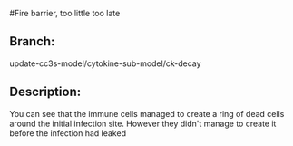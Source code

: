 #Fire barrier, too little too late

## Branch: 

update-cc3s-model/cytokine-sub-model/ck-decay

## Description:

You can see that the immune cells managed to create a ring of dead cells
around the initial infection site. However they didn't manage to create it
before the infection had leaked